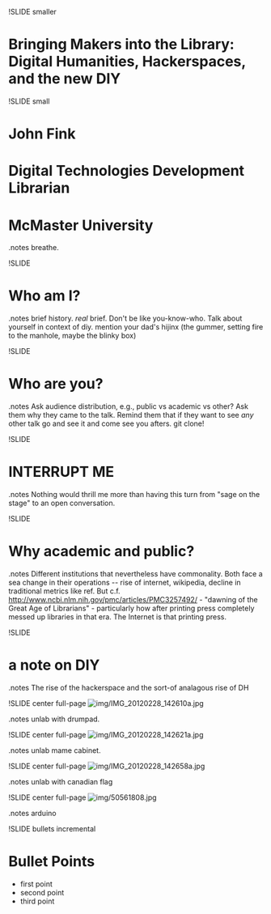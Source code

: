 !SLIDE smaller
# Bringing Makers into the Library: Digital Humanities, Hackerspaces, and the new DIY #

!SLIDE small
# John Fink #
# Digital Technologies Development Librarian #
# McMaster University #
.notes breathe.

!SLIDE
# Who am I? #
.notes brief history. *real* brief. Don't be like you-know-who. Talk about yourself in context of diy. mention your dad's hijinx (the gummer, setting fire to the manhole, maybe the blinky box)

!SLIDE
# Who are you? #
.notes Ask audience distribution, e.g., public vs academic vs other? Ask them why they came to the talk. Remind them that if they want to see *any* other talk go and see it and come see you afters. git clone! 

!SLIDE
# INTERRUPT ME #
.notes Nothing would thrill me more than having this turn from "sage on the stage" to an open conversation.

!SLIDE
# Why academic and public? #
.notes Different institutions that nevertheless have commonality. Both face a sea change in their operations -- rise of internet, wikipedia, decline in traditional metrics like ref. But c.f. http://www.ncbi.nlm.nih.gov/pmc/articles/PMC3257492/ - "dawning of the Great Age of Librarians" - particularly how after printing press completely messed up libraries in that era. The Internet is that printing press.

!SLIDE
# a note on DIY #
.notes The rise of the hackerspace and the sort-of analagous rise of DH 

!SLIDE center full-page
![img/IMG_20120228_142610a.jpg](img/IMG_20120228_142610a.jpg)

.notes unlab with drumpad.

!SLIDE center full-page
![img/IMG_20120228_142621a.jpg](img/IMG_20120228_142621a.jpg)

.notes unlab mame cabinet.

!SLIDE center full-page
![img/IMG_20120228_142658a.jpg](img/IMG_20120228_142658a.jpg)

.notes unlab with canadian flag

!SLIDE center full-page
![img/50561808.jpg](img/50561808.jpg)

.notes arduino
 
!SLIDE bullets incremental
# Bullet Points #

* first point
* second point
* third point
